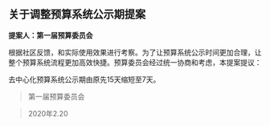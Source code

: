 ## 关于调整预算系统公示期提案

**提案人：第一届预算委员会**

根据社区反馈，和实际使用效果进行考察。为了让预算系统公示时间更加合理，让整个预算系统流程更加高效快捷。预算委员会经过统一协商和考虑，本提案提议：

去中心化预算系统公示期由原先15天缩短至7天。

> 第一届预算委员会

> 2020年2.20
